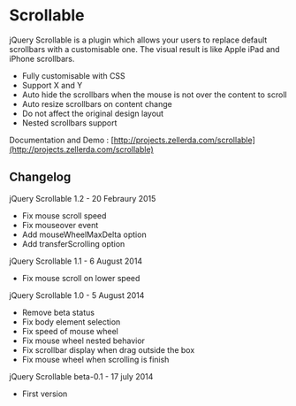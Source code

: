 Scrollable
==========

jQuery Scrollable is a plugin which allows your users to replace default scrollbars with a customisable one. The visual result is like Apple iPad and iPhone scrollbars.

 - Fully customisable with CSS
 - Support X and Y
 - Auto hide the scrollbars when the mouse is not over the content to scroll
 - Auto resize scrollbars on content change
 - Do not affect the original design layout
 - Nested scrollbars support

Documentation and Demo : [http://projects.zellerda.com/scrollable](http://projects.zellerda.com/scrollable)

Changelog
---------

jQuery Scrollable 1.2 - 20 Febraury 2015
 - Fix mouse scroll speed
 - Fix mouseover event
 - Add mouseWheelMaxDelta option
 - Add transferScrolling option
 
jQuery Scrollable 1.1 - 6 August 2014
 - Fix mouse scroll on lower speed

jQuery Scrollable 1.0 - 5 August 2014
 - Remove beta status
 - Fix body element selection
 - Fix speed of mouse wheel
 - Fix mouse wheel nested behavior
 - Fix scrollbar display when drag outside the box
 - Fix mouse wheel when scrolling is finish

jQuery Scrollable beta-0.1 - 17 july 2014
 - First version